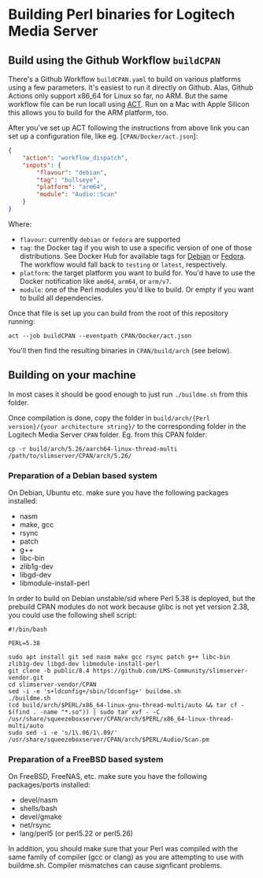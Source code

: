 Building Perl binaries for Logitech Media Server
============================

## Build using the Github Workflow `buildCPAN`

There's a Github Workflow `buildCPAN.yaml` to build on various platforms using a few parameters. It's easiest to run it directly on Github. Alas, Github Actions only support x86_64 for Linux so far, no ARM. But the same workflow file can be run locall using [ACT](https://nektosact.com/installation/index.html). Run on a Mac with Apple Silicon this allows you to build for the ARM platform, too.

After you've set up ACT following the instructions from above link you can set up a configuration file, like eg. [`CPAN/Docker/act.json`]:

```json
{
	"action": "workflow_dispatch",
	"inputs": {
		"flavour": "debian",
		"tag": "bullseye",
		"platform": "arm64",
		"module": "Audio::Scan"
	}
}
```

Where:
* `flavour`: currently `debian` or `fedora` are supported
* `tag`: the Docker tag if you wish to use a specific version of one of those distributions. See Docker Hub for available tags for [Debian](https://hub.docker.com/_/debian) or [Fedora](https://hub.docker.com/_/fedora). The workflow would fall back to `testing` or `latest`, respectively.
* `platform`: the target platform you want to build for. You'd have to use the Docker notification like `amd64`, `arm64`, or `arm/v7`.
* `module`: one of the Perl modules you'd like to build. Or empty if you want to build all dependencies.

Once that file is set up you can build from the root of this repository running:

```
act --job buildCPAN --eventpath CPAN/Docker/act.json
```

You'll then find the resulting binaries in `CPAN/build/arch` (see below).

## Building on your machine

In most cases it should be good enough to just run `./buildme.sh` from this folder.

Once compilation is done, copy the folder in `build/arch/{Perl version}/{your architecture string}/` to the corresponding folder in the Logitech Media Server `CPAN` folder. Eg. from this CPAN folder:

```
cp -r build/arch/5.26/aarch64-linux-thread-multi /path/to/slimserver/CPAN/arch/5.26/
```

### Preparation of a Debian based system
On Debian, Ubuntu etc. make sure you have the following packages installed:
* nasm
* make, gcc
* rsync
* patch
* g++
* libc-bin
* zlib1g-dev
* libgd-dev
* libmodule-install-perl

In order to build on Debian unstable/sid where Perl 5.38 is deployed, but the prebuild CPAN modules do not work because glibc is not yet version 2.38, you could use the following shell script:

```
#!/bin/bash

PERL=5.38

sudo apt install git sed nasm make gcc rsync patch g++ libc-bin zlib1g-dev libgd-dev libmodule-install-perl
git clone -b public/8.4 https://github.com/LMS-Community/slimserver-vendor.git
cd slimserver-vendor/CPAN
sed -i -e 's+ldconfig+/sbin/ldconfig+' buildme.sh
./buildme.sh
(cd build/arch/$PERL/x86_64-linux-gnu-thread-multi/auto && tar cf - $(find . -name "*.so")) | sudo tar xvf - -C /usr/share/squeezeboxserver/CPAN/arch/$PERL/x86_64-linux-thread-multi/auto
sudo sed -i -e 's/1\.06/1\.09/' /usr/share/squeezeboxserver/CPAN/arch/$PERL/Audio/Scan.pm
```

### Preparation of a FreeBSD based system
On FreeBSD, FreeNAS, etc. make sure you have the following packages/ports installed:
* devel/nasm
* shells/bash
* devel/gmake
* net/rsync
* lang/perl5 (or perl5.22 or perl5.26)

In addition, you should make sure that your Perl was compiled with the same family of compiler
(gcc or clang) as you are attempting to use with buildme.sh. Compiler mismatches can cause
signficant problems.
